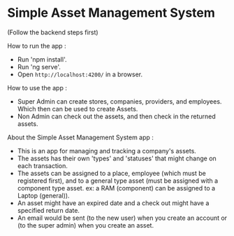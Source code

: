 # Simple Asset Management System
(Follow the backend steps first)

How to run the app :
- Run 'npm install'.
- Run 'ng serve'.
- Open `http://localhost:4200/` in a browser.

How to use the app :
- Super Admin can create stores, companies, providers, and employees. Which then can be used to create Assets.
- Non Admin can check out the assets, and then check in the returned assets.

About the Simple Asset Management System app :
- This is an app for managing and tracking a company's assets.
- The assets has their own 'types' and 'statuses' that might change on each transaction. 
- The assets can be assigned to a place, employee (which must be registered first), and to a general type asset (must be assigned with a component type asset. ex: a RAM (component) can be assigned to a Laptop (general)). 
- An asset might have an expired date and a check out might have a specified return date. 
- An email would be sent (to the new user) when you create an account or (to the super admin) when you create an asset. 
